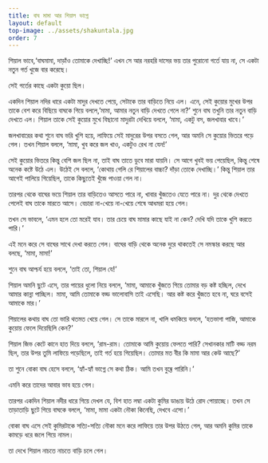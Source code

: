 ```yaml
---
title: বাঘ মামা আর শিয়াল ভাগ্নে
layout: default
top-image: ../assets/shakuntala.jpg
order: 7
---
```

শিয়াল ভাবে,‘বাঘমামা, দাড়াঁও তোমাকে দেখাচ্ছি!’ এখন সে আর নরহরি দাসের ভয় তার পুরোনো গর্তে যায় না, সে একটা নতুন গর্ত খুজে বার করেছে।

সেই গর্তের কাছে একটা কুয়ো ছিল।

একদিন শিয়াল নদির ধারে একটা মাদুর দেখতে পেয়ে, সেটাকে তার বাড়িতে নিয়ে এল। এনে, সেই কুয়োর মুখের উপর তাকে বেশ করে বিছিয়ে বাঘকে গিয়ে বললে,’মামা, আমার নতুন বাড়ি দেখতে গেলে না?’ শুনে বাঘ তখুনি তার নতুন বাড়ি দেখতে এল। শিয়াল তাকে সেই কুয়োর মুখে বিছানো মাদুরটা দেখিয়ে বললে, ‘মামা, একটু বস, জলখাবার খাবে।’

জলখাবারের কথা শুনে বাঘ ভরি খুশি হয়ে, লাফিয়ে সেই মাদুরের উপর বসতে গেল, আর অমনি সে কুয়োর ভিতরে পড়ে গেল। তখন শিয়াল বললে, ‘মামা, খুব করে জল খাও, একটুও রেখ না যেন!’

সেই কুয়োর ভিতরে কিন্তু বেশি জল ছিল না, তাই বাঘ তাতে ডুবে মারা যায়নি। সে আগে খুবই ভয় পেয়েছিল, কিন্তু শেষে অনেক কষ্টে উঠে এল। উঠেই সে বললে, ‘কোথায় গেলি রে শিয়ালের বাচ্চা? দাঁড়া তোকে দেখাচ্ছি।’ কিন্তু শিয়াল তার আগেই পালিয়ে গিয়েছিল, তাকে কিছুতেই খুঁজে পাওয়া গেল না।

তারপর থেকে বাঘের ভয়ে শিয়াল তার বাড়িতেও আসতে পারে না, খাবার খুঁজতেও যেতে পারে না। দুর থেকে দেখতে পেলেই বাঘ তাকে মারতে আসে। বেচারা না-খেয়ে না-খেয়ে শেষে আধমরা হয়ে গেল।

তখন সে ভাবলে, ‘এমন হলে তো মরেই যাব। তার চেয়ে বাঘ মামার কাছে যাই না কেন? দেখি যদি তাকে খুশি করতে পারি।’

এই মনে করে সে বাঘের সাথে দেখা করতে গেল। বাঘের বাড়ি থেকে অনেক দুরে থাকতেই সে নমস্কার করছে আর বলছে, ‘মামা, মামা!’

শুনে বাঘ আশ্চর্য হয়ে বললে, ‘তাই তো, শিয়াল যে!’

শিয়াল অমনি ছুটে এসে, তার পায়ের ধুলো নিয়ে বললে, ‘মামা, আমাকে খুঁজতে গিয়ে তোমার বড় কষ্ট হচ্ছিল, দেখে আমার কান্না পাচ্ছিল। মামা, আমি তোমাকে বড্ড ভালোবাসি তাই এসেছি। আর কষ্ট করে খুঁজতে হবে না, ঘরে বসেই আমাকে মার।’

শিয়ালের কথায় বাঘ তো ভারি থতমত খেয়ে গেল। সে তাকে মারলে না, খালি ধমকিয়ে বললে, ‘হতভাগা পাজি, আমাকে কুয়োয় ফেলে দিয়েছিলি কেন?’

শিয়াল জিভ কেটে কানে হাত দিয়ে বললে, ‘রাম-রাম। তোমাকে আমি কুয়োয় ফেলতে পারি? সেখানকার মাটি বড্ড নরম ছিল, তার উপর তুমি লাফিয়ে পড়েছিলে, তাই গর্ত হয়ে গিয়েছিল। তোমার মত বীর কি মামা আর কেউ আছে?’

তা শুনে বোকা বাঘ হেসে বললে, ‘হ্যাঁ-হ্যাঁ ভাগ্নে সে কথা ঠিক। আমি তখন বুঝ্তে পারিনি।’

এমনি করে তাদের আবার ভাব হয়ে গেল।

তারপর একদিন শিয়াল নদীর ধারে গিয়ে দেখল যে, বিশ হাত লম্বা একটা কুমির ডাঙায় উঠে রোদ পোয়াচ্ছে। তখন সে তাড়াতাড়ি ছুটে গিয়ে বাঘকে বললে, ‘মামা, মামা একটা নৌকা কিনেছি, দেখবে এসো।’

বোকা বাঘ এসে সেই কুমিরটাকে সত্যি-সত্যি নৌকা মনে করে লাফিয়ে তার উপর উঠতে গেল, আর অমনি কুমির তাকে কামড়ে ধরে জলে গিয়ে নামল।

তা দেখে শিয়াল নাচতে নাচতে বাড়ি চলে গেল।
